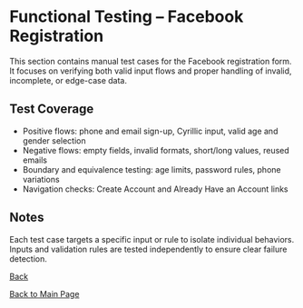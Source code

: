 # Functional Testing – Facebook Registration

This section contains manual test cases for the Facebook registration form.  
It focuses on verifying both valid input flows and proper handling of invalid, incomplete, or edge-case data.

## Test Coverage

- Positive flows: phone and email sign-up, Cyrillic input, valid age and gender selection
- Negative flows: empty fields, invalid formats, short/long values, reused emails
- Boundary and equivalence testing: age limits, password rules, phone variations
- Navigation checks: Create Account and Already Have an Account links

## Notes

Each test case targets a specific input or rule to isolate individual behaviors.  
Inputs and validation rules are tested independently to ensure clear failure detection.

[ Back](../README.md)

[ Back to Main Page](../../../../../../README.md)  

